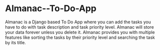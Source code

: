 # Almanac--To-Do-App
Almanac is a Django based To Do App  where you can add the tasks you have to do with task description and task priority level. Almanac will store your data forever unless you delete it. Almanac provides you with multiple features like sorting the tasks by their priority level and searching the task by its title. 
